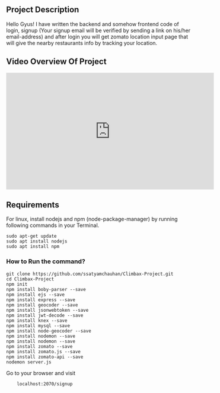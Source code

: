 ## Project Description

Hello Gyus! I have written the backend and somehow frontend code of login, signup (Your signup email will be verified by sending a link on his/her email-address) and after login you will get zomato location input page that will give the nearby restaurants info by tracking your location.


## Video Overview Of Project

<iframe width="560" height="315" src="https://www.youtube.com/embed/T8K3fG7zNYY" frameborder="0" allow="accelerometer; autoplay; encrypted-media; gyroscope; picture-in-picture" allowfullscreen></iframe>


## Requirements
For linux, install nodejs and npm (node-package-manager) by running following commands in your Terminal.

```
sudo apt-get update
sudo apt install nodejs
sudo apt install npm
````

### How to Run the command?

``` 
git clone https://github.com/ssatyamchauhan/Climbax-Project.git
cd Climbax-Project
npm init 
npm install boby-parser --save
npm install ejs --save
npm install express --save
npm install geocoder --save
npm install jsonwebtoken --save
npm install jwt-decode --save
npm install knex --save
npm install mysql --save
npm install node-geocoder --save
npm install nodemon --save
npm install nodemon --save
npm install zomato --save
npm install zomato.js --save
npm install zomato-api --save
nodemon server.js 
```

Go to your browser and visit
 
 ```
     localhost:2070/signup
 
 ```


